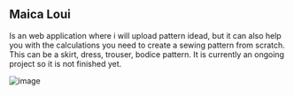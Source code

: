 ## Maica Loui
Is an web application where i will upload pattern idead, but it can also help you with the calculations you need to create a sewing pattern from scratch.
This can be a skirt, dress, trouser, bodice pattern. 
It is currently an ongoing project so it is not finished yet. 

![image](https://github.com/user-attachments/assets/784557a0-f543-498f-95d8-30aa36f401ce)


